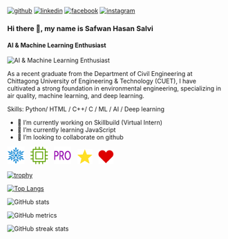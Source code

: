 [<img src='https://cdn.jsdelivr.net/npm/simple-icons@3.0.1/icons/github.svg' alt='github' height='40'>](https://github.com/safwansalvi)  [<img src='https://cdn.jsdelivr.net/npm/simple-icons@3.0.1/icons/linkedin.svg' alt='linkedin' height='40'>](https://www.linkedin.com/in/https://www.linkedin.com/in/safwan-salvi//)  [<img src='https://cdn.jsdelivr.net/npm/simple-icons@3.0.1/icons/facebook.svg' alt='facebook' height='40'>](https://www.facebook.com/https://www.facebook.com/profile.php?id=100008942709769)  [<img src='https://cdn.jsdelivr.net/npm/simple-icons@3.0.1/icons/instagram.svg' alt='instagram' height='40'>](https://www.instagram.com/https://www.instagram.com/safwansalvi//)  

### Hi there 👋, my name is Safwan Hasan Salvi
#### AI & Machine Learning Enthusiast
![AI & Machine Learning Enthusiast](https://media.licdn.com/dms/image/D5616AQFhr0u6SrpKXg/profile-displaybackgroundimage-shrink_350_1400/0/1722535020648?e=1728518400&v=beta&t=y_4G3vq1R_97Wa4_BGqcTFm0mF-bX1N8LuOrf7crByA)

As a recent graduate from the Department of Civil Engineering at Chittagong University of Engineering & Technology (CUET), I have cultivated a strong foundation in environmental engineering, specializing in air quality, machine learning, and deep learning.

Skills: Python/ HTML / C++/ C / ML / AI / Deep learning

- 🔭 I’m currently working on Skillbuild (Virtual Intern) 
- 🌱 I’m currently learning JavaScript 
- 👯 I’m looking to collaborate on github 




<a href='https://archiveprogram.github.com/'><img src='https://raw.githubusercontent.com/acervenky/animated-github-badges/master/assets/acbadge.gif' width='40' height='40'></a> <a href='https://docs.github.com/en/developers'><img src='https://raw.githubusercontent.com/acervenky/animated-github-badges/master/assets/devbadge.gif' width='40' height='40'></a> <a href='https://github.com/pricing'><img src='https://raw.githubusercontent.com/acervenky/animated-github-badges/master/assets/pro.gif' width='40' height='40'></a> <a href='https://stars.github.com/'><img src='https://raw.githubusercontent.com/acervenky/animated-github-badges/master/assets/starbadge.gif' width='35' height='35'></a> <a href='https://docs.github.com/en/github/supporting-the-open-source-community-with-github-sponsors'><img src='https://raw.githubusercontent.com/acervenky/animated-github-badges/master/assets/sponsorbadge.gif' width='35' height='35'></a> 

[![trophy](https://github-profile-trophy.vercel.app/?username=safwansalvi)](https://github.com/ryo-ma/github-profile-trophy)

[![Top Langs](https://github-readme-stats.vercel.app/api/top-langs/?username=safwansalvi)](https://github.com/anuraghazra/github-readme-stats)

![GitHub stats](https://github-readme-stats.vercel.app/api?username=safwansalvi&show_icons=true&count_private=true)  

![GitHub metrics](https://metrics.lecoq.io/safwansalvi)  

![GitHub streak stats](https://streak-stats.demolab.com/?user=safwansalvi)  

